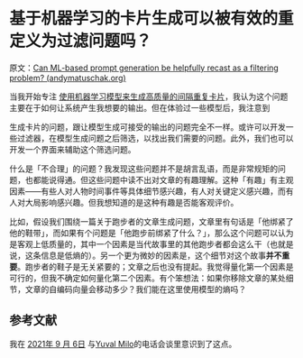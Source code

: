 # 基于机器学习的卡片生成可以被有效的重定义为过滤问题吗？

原文：[Can ML-based prompt generation be helpfully recast as a filtering problem? (andymatuschak.org)](https://notes.andymatuschak.org/zQ4E1DXZoZTTitsik89ZcvXMu8dQMkJzRUS)

当我开始专注 [使用机器学习模型来生成高质量的间隔重复卡片](https://notes.andymatuschak.org/z2DY7qsP5iHsiA5hxUHheV8hu7Xe96vdGyYX)，我认为这个问题主要在于如何让系统产生我想要的输出。但在体验过一些模型后，我注意到

生成卡片的问题，跟让模型生成可接受的输出的问题完全不一样。或许可以开发一些过滤器，在模型生成问题之后筛选，以找出我们需要的问题。此外，我们也可以开发一个界面来辅助这个筛选问题。

什么是「不合理」的问题？我发现这些问题并不是胡言乱语，而是非常规矩的问题，也都能说得通。但这些问题中读不出对文章的有趣理解。这种「有趣」有主观因素——有些人对人物时间事件等具体细节感兴趣，有人对关键定义感兴趣，而有人对大局影响感兴趣。但我想知道的是这种有趣是否能客观评价。

比如，假设我们围绕一篇关于跑步者的文章生成问题，文章里有句话是「他绑紧了他的鞋带」，而如果有个问题是「他跑步前绑紧了什么？」，那么这个问题可以认为是客观上低质量的，其中一个因素是当代故事里的其他跑步者都会这么干（也就是说，这条信息是低熵的）。另一个更为微妙的因素是，这个细节对这个故事**并不重要**。跑步者的鞋子是无关紧要的；文章之后也没有提起。我觉得量化第一个因素是可行的，但我不确定如何量化第二个因素。有个笨想法：如果你移除文章的某处细节，文章的自编码向量会移动多少？我们能在这里使用模型的熵吗？

## 参考文献

我在 [2021年 9 月 6日](https://notes.andymatuschak.org/zYhPmghQMv93jZsGwPfLcZx7E4npiQc87xX) 与[Yuval Milo](https://notes.andymatuschak.org/zJ55L18u5sagXqnMWh5szwfZ388oGQbyfW3)的电话会谈里意识到了这点。